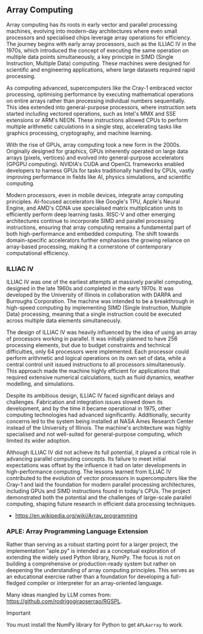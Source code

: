 
## Array Computing

Array computing has its roots in early vector and parallel processing machines,
evolving into modern-day architectures where even small processors and specialised
chips leverage array operations for efficiency. The journey begins with early array
processors, such as the ILLIAC IV in the 1970s, which introduced the concept of
executing the same operation on multiple data points simultaneously, a key principle
in SIMD (Single Instruction, Multiple Data) computing. These machines were designed
for scientific and engineering applications, where large datasets required rapid
processing.

As computing advanced, supercomputers like the Cray-1 embraced vector processing,
optimising performance by executing mathematical operations on entire arrays rather
than processing individual numbers sequentially. This idea extended into general-purpose
processors, where instruction sets started including vectored operations, such
as Intel's MMX and SSE extensions or ARM's NEON. These instructions allowed CPUs
to perform multiple arithmetic calculations in a single step, accelerating tasks
like graphics processing, cryptography, and machine learning.

With the rise of GPUs, array computing took a new form in the 2000s. Originally
designed for graphics, GPUs inherently operated on large data arrays (pixels, vertices)
and evolved into general-purpose accelerators (GPGPU computing). NVIDIA's CUDA and
OpenCL frameworks enabled developers to harness GPUs for tasks traditionally handled
by CPUs, vastly improving performance in fields like AI, physics simulations, and
scientific computing.

Modern processors, even in mobile devices, integrate array computing principles.
AI-focused accelerators like Google's TPU, Apple's Neural Engine, and AMD's CDNA
use specialised matrix multiplication units to efficiently perform deep learning
tasks. RISC-V and other emerging architectures continue to incorporate SIMD and
parallel processing instructions, ensuring that array computing remains a fundamental
part of both high-performance and embedded computing. The shift towards domain-specific
accelerators further emphasises the growing reliance on array-based processing,
making it a cornerstone of contemporary computational efficiency.


### ILLIAC IV

ILLIAC IV was one of the earliest attempts at massively parallel computing, designed
in the late 1960s and completed in the early 1970s. It was developed by the University
of Illinois in collaboration with DARPA and Burroughs Corporation. The machine was
intended to be a breakthrough in high-speed computing by implementing SIMD (Single
Instruction, Multiple Data) processing, meaning that a single instruction could be
executed across multiple data elements simultaneously.

The design of ILLIAC IV was heavily influenced by the idea of using an array of
processors working in parallel. It was initially planned to have 256 processing
elements, but due to budget constraints and technical difficulties, only 64
processors were implemented. Each processor could perform arithmetic and logical
operations on its own set of data, while a central control unit issued instructions
to all processors simultaneously. This approach made the machine highly efficient
for applications that required extensive numerical calculations, such as fluid
dynamics, weather modelling, and simulations.

Despite its ambitious design, ILLIAC IV faced significant delays and challenges.
Fabrication and integration issues slowed down its development, and by the time
it became operational in 1975, other computing technologies had advanced
significantly. Additionally, security concerns led to the system being installed
at NASA Ames Research Center instead of the University of Illinois. The machine's
architecture was highly specialised and not well-suited for general-purpose
computing, which limited its wider adoption.

Although ILLIAC IV did not achieve its full potential, it played a critical role
in advancing parallel computing concepts. Its failure to meet initial expectations
was offset by the influence it had on later developments in high-performance
computing. The lessons learned from ILLIAC IV contributed to the evolution of
vector processors in supercomputers like the Cray-1 and laid the foundation for
modern parallel processing architectures, including GPUs and SIMD instructions
found in today's CPUs. The project demonstrated both the potential and the
challenges of large-scale parallel computing, shaping future research in
efficient data processing techniques.

- https://en.wikipedia.org/wiki/Array_programming

### APLE: Array Programming Language Extension

Rather than serving as a robust starting point for a larger project, the
implementation "aple.py" is intended as a conceptual exploration of extending
the widely used Python library, NumPy. The focus is not on building a comprehensive
or production-ready system but rather on deepening the understanding of array
computing principles. This serves as an educational exercise rather than a
foundation for developing a full-fledged compiler or interpreter for an
array-oriented language.

Many ideas mangled by LLM comes from: https://github.com/rodrigogiraoserrao/RGSPL.

> [!IMPORTANT]
> You must install the NumPy library for Python to get `APLAarray` to work.
